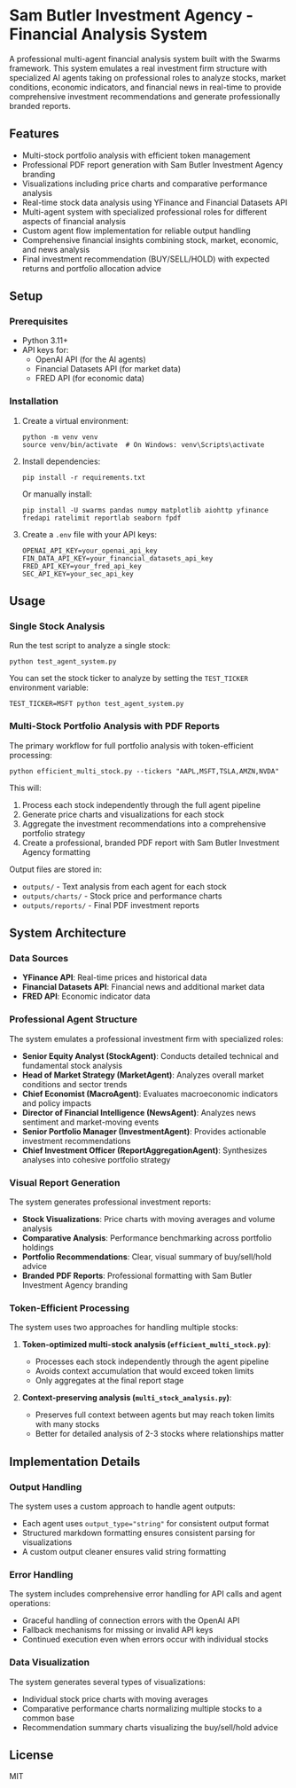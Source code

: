 # Sam Butler Investment Agency - Financial Analysis System

A professional multi-agent financial analysis system built with the Swarms framework. This system emulates a real investment firm structure with specialized AI agents taking on professional roles to analyze stocks, market conditions, economic indicators, and financial news in real-time to provide comprehensive investment recommendations and generate professionally branded reports.

## Features

- Multi-stock portfolio analysis with efficient token management
- Professional PDF report generation with Sam Butler Investment Agency branding
- Visualizations including price charts and comparative performance analysis
- Real-time stock data analysis using YFinance and Financial Datasets API
- Multi-agent system with specialized professional roles for different aspects of financial analysis
- Custom agent flow implementation for reliable output handling
- Comprehensive financial insights combining stock, market, economic, and news analysis
- Final investment recommendation (BUY/SELL/HOLD) with expected returns and portfolio allocation advice

## Setup

### Prerequisites

- Python 3.11+
- API keys for:
  - OpenAI API (for the AI agents)
  - Financial Datasets API (for market data)
  - FRED API (for economic data)

### Installation

1. Create a virtual environment:
   ```
   python -m venv venv
   source venv/bin/activate  # On Windows: venv\Scripts\activate
   ```

2. Install dependencies:
   ```
   pip install -r requirements.txt
   ```
   
   Or manually install:
   ```
   pip install -U swarms pandas numpy matplotlib aiohttp yfinance fredapi ratelimit reportlab seaborn fpdf
   ```

3. Create a `.env` file with your API keys:
   ```
   OPENAI_API_KEY=your_openai_api_key
   FIN_DATA_API_KEY=your_financial_datasets_api_key
   FRED_API_KEY=your_fred_api_key
   SEC_API_KEY=your_sec_api_key
   ```

## Usage

### Single Stock Analysis

Run the test script to analyze a single stock:

```
python test_agent_system.py
```

You can set the stock ticker to analyze by setting the `TEST_TICKER` environment variable:

```
TEST_TICKER=MSFT python test_agent_system.py
```

### Multi-Stock Portfolio Analysis with PDF Reports

The primary workflow for full portfolio analysis with token-efficient processing:

```
python efficient_multi_stock.py --tickers "AAPL,MSFT,TSLA,AMZN,NVDA"
```

This will:
1. Process each stock independently through the full agent pipeline
2. Generate price charts and visualizations for each stock
3. Aggregate the investment recommendations into a comprehensive portfolio strategy
4. Create a professional, branded PDF report with Sam Butler Investment Agency formatting

Output files are stored in:
- `outputs/` - Text analysis from each agent for each stock
- `outputs/charts/` - Stock price and performance charts
- `outputs/reports/` - Final PDF investment reports

## System Architecture

### Data Sources
- **YFinance API**: Real-time prices and historical data
- **Financial Datasets API**: Financial news and additional market data
- **FRED API**: Economic indicator data

### Professional Agent Structure
The system emulates a professional investment firm with specialized roles:

- **Senior Equity Analyst (StockAgent)**: Conducts detailed technical and fundamental stock analysis
- **Head of Market Strategy (MarketAgent)**: Analyzes overall market conditions and sector trends
- **Chief Economist (MacroAgent)**: Evaluates macroeconomic indicators and policy impacts
- **Director of Financial Intelligence (NewsAgent)**: Analyzes news sentiment and market-moving events
- **Senior Portfolio Manager (InvestmentAgent)**: Provides actionable investment recommendations
- **Chief Investment Officer (ReportAggregationAgent)**: Synthesizes analyses into cohesive portfolio strategy

### Visual Report Generation

The system generates professional investment reports:

- **Stock Visualizations**: Price charts with moving averages and volume analysis
- **Comparative Analysis**: Performance benchmarking across portfolio holdings
- **Portfolio Recommendations**: Clear, visual summary of buy/sell/hold advice
- **Branded PDF Reports**: Professional formatting with Sam Butler Investment Agency branding

### Token-Efficient Processing

The system uses two approaches for handling multiple stocks:

1. **Token-optimized multi-stock analysis (`efficient_multi_stock.py`)**:
   - Processes each stock independently through the agent pipeline
   - Avoids context accumulation that would exceed token limits
   - Only aggregates at the final report stage

2. **Context-preserving analysis (`multi_stock_analysis.py`)**:
   - Preserves full context between agents but may reach token limits with many stocks
   - Better for detailed analysis of 2-3 stocks where relationships matter

## Implementation Details

### Output Handling

The system uses a custom approach to handle agent outputs:
- Each agent uses `output_type="string"` for consistent output format
- Structured markdown formatting ensures consistent parsing for visualizations
- A custom output cleaner ensures valid string formatting

### Error Handling

The system includes comprehensive error handling for API calls and agent operations:
- Graceful handling of connection errors with the OpenAI API
- Fallback mechanisms for missing or invalid API keys
- Continued execution even when errors occur with individual stocks

### Data Visualization

The system generates several types of visualizations:
- Individual stock price charts with moving averages
- Comparative performance charts normalizing multiple stocks to a common base
- Recommendation summary charts visualizing the buy/sell/hold advice

## License

MIT
